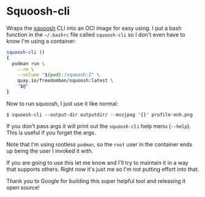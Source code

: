# Squoosh-cli

Wraps the [squoosh](https://github.com/GoogleChromeLabs/squoosh) CLI into an OCI image for easy using.  I put a bash function in the `~/.bashrc` file called `squoosh-cli` so I don't even have to know I'm using a container:

```bash
squoosh-cli ()
{
  podman run \
    --rm \
    --volume "$(pwd):/squoosh:Z" \
    quay.io/freedomben/squoosh:latest \
    "$@"
}
```

Now to run squoosh, I just use it like normal:

```
$ squoosh-cli --output-dir outputdir/ --mozjpeg '{}' profile-enh.png
```

If you don't pass args it will print out the `squoosh-cli` help menu (`--help`).  This is useful if you forget the args.

Note that I'm using rootless `podman`, so the `root` user in the container ends up being the user I invoked it with.

If you are going to use this let me know and I'll try to maintain it in a way that supports others.  Right now it's just me so I'm not putting effort into that.

Thank you to Google for building this super helpful tool and releasing it open source!
